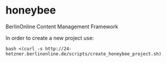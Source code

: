 honeybee
========

BerlinOnline Content Management Framework


In order to create a new project use:

```bash <(curl -s http://24-hetzner.berlinonline.de/scripts/create_honeybee_project.sh)```
